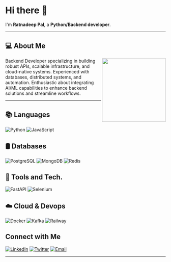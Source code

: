 # Hi there 👋

I'm **Ratnadeep Pal**, a **Python/Backend developer**.

---

## 💻 About Me

<img src="https://camo.githubusercontent.com/f49526a95b264eb8669ff711dcdcace5ea2148fe3d5784bb4997d4476ae9561c/68747470733a2f2f692e70696e696d672e636f6d2f6f726967696e616c732f32382f30612f30352f32383061303563303566613463643035373137613932353664363631663432352e676966" align="right" width="200" />

Backend Developer specializing in building robust APIs, scalable infrastructure, and cloud-native systems. Experienced with databases, distributed systems, and automation. Enthusiastic about integrating AI/ML capabilities to enhance backend solutions and streamline workflows.



---
## 📚 Languages

![Python](https://img.shields.io/badge/-Python-3776AB?style=flat-square&logo=python&logoColor=white)
![JavaScript](https://img.shields.io/badge/-JavaScript-F7DF1E?style=flat-square&logo=javascript&logoColor=black)

## 🛢️ Databases

![PostgreSQL](https://img.shields.io/badge/-PostgreSQL-4169E1?style=flat-square&logo=postgresql&logoColor=white)
![MongoDB](https://img.shields.io/badge/-MongoDB-47A248?style=flat-square&logo=mongodb&logoColor=white)
![Redis](https://img.shields.io/badge/-Redis-DC382D?style=flat-square&logo=redis&logoColor=white)

## 🧰 Tools and Tech.

![FastAPI](https://img.shields.io/badge/-FastAPI-009688?style=flat-square&logo=fastapi&logoColor=white)
![Selenium](https://img.shields.io/badge/-Selenium-43B02A?style=flat-square&logo=selenium&logoColor=white)

## ☁️ Cloud & Devops

![Docker](https://img.shields.io/badge/-Docker-2496ED?style=flat-square&logo=docker&logoColor=white)
![Kafka](https://img.shields.io/badge/-Kafka-231F20?style=flat-square&logo=apache-kafka&logoColor=white)
![Railway](https://img.shields.io/badge/-Railway-0B0D12?style=flat-square&logo=railway&logoColor=white)

<!-- Add more badges as needed -->

## Connect with Me

[![LinkedIn](https://img.shields.io/badge/-LinkedIn-blue?style=flat-square&logo=linkedin&logoColor=white)](https://www.linkedin.com/in/ratnadeep-pal-oo7/)
[![Twitter](https://img.shields.io/badge/-Twitter-1DA1F2?style=flat-square&logo=twitter&logoColor=white)](https://x.com/Tuhin_Paul__)
[![Email](https://img.shields.io/badge/-Email-D14836?style=flat-square&logo=gmail&logoColor=white)](mailto:ratnadeeppall2001@gmail.com)
<!-- Add more as needed -->
---
<!-- Optional: 
## 📝 Latest Blog Posts
- [Blog Post 1](#)
- [Blog Post 2](#) 
-->

<!-- 
You can add more sections like "My Projects", "Achievements", "Certifications", etc.
-->
